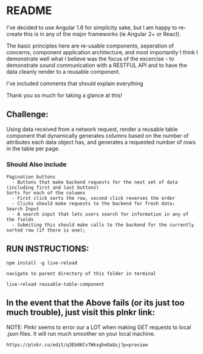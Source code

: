 

# README

I've decided to use Angular 1.6 for simplicity sake, but I am happy to 
re-create this is in any of the major frameworks (ie Angular 2+ or React).

The basic principles here are re-usable components, seperation of concerns,
component application architecture, and most importantly I think I demonstrate 
well what I believe was the focus of the excercise - to demonstrate sound 
communication with a RESTFUL API and to have the data cleanly render to a 
reusable component.

I've included comments that should explain everything

Thank you so much for taking a glance at this!


## Challenge:
Using data received from a network request, render a reusable table component that 
  dynamically generates columns based on the number of attributes each data object
  has, and generates a requested number of rows in the table per page.

### Should Also include
    Pagination buttons
      - Buttons that make backend requests for the next set of data (including first and last buttons)
    Sorts for each of the columns   
      - First click sorts the row, second click reverses the order
      - Clicks should make requests to the backend for fresh data;
    Search Input
      - A search input that lets users search for information in any of the fields
      - Submiting this should make calls to the backend for the currently sorted row (if there is one);

## RUN INSTRUCTIONS:
```
npm install -g live-reload

navigate to parent directory of this folder in terminal

live-reload reusable-table-component

```

## In the event that the Above fails (or its just too much trouble), just visit this plnkr link:

NOTE: Plnkr seems to error our a LOT when making GET requests to local .json files. It will run much smoother on your local machine.

```
https://plnkr.co/edit/q3Eb06Cv7WkxgheOaQsj?p=preview
```
